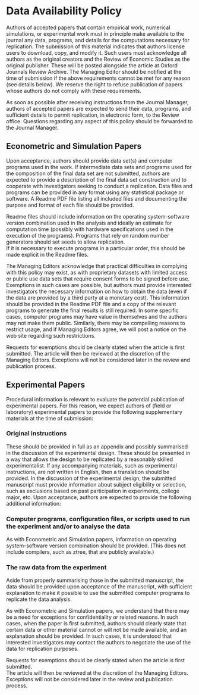 # Data Availability Policy

Authors of accepted papers that contain empirical work, numerical simulations, or experimental work must in principle make available to the journal any data, programs, and details for the computations necessary for replication.
The submission of this material indicates that authors license users to download, copy, and modify it.
Such users must acknowledge all authors as the original creators and the Review of Economic Studies as the original publisher.
These will be posted alongside the article at Oxford Journals Review Archive.
The Managing Editor should be notified at the time of submission if the above requirements cannot be met for any reason (see details below).
We reserve the right to refuse publication of papers whose authors do not comply with these requirements.

As soon as possible after receiving instructions from the Journal Manager, authors of accepted papers are expected to send their data, programs, and sufficient details to permit replication, in electronic form, to the Review office.
Questions regarding any aspect of this policy should be forwarded to the Journal Manager.

## Econometric and Simulation Papers

Upon acceptance, authors should provide data set(s) and computer programs used in the work.
If intermediate data sets and programs used for the composition of the final data set are not submitted, authors are expected to provide a description of the final data set construction and to cooperate with investigators seeking to conduct a replication.
Data files and programs can be provided in any format using any statistical package or software.
A Readme PDF file listing all included files and documenting the purpose and format of each file should be provided.

Readme files should include information on the operating system-software version combination used in the analysis and ideally an estimate for computation time (possibly with hardware specifications used in the execution of the programs).
Programs that rely on random number generators should set seeds to allow replication.  
If it is necessary to execute programs in a particular order, this should be made explicit in the Readme files.

The Managing Editors acknowledge that practical difficulties in complying with this policy may exist, as with proprietary datasets with limited access or public use data sets that require consent forms to be signed before use.
Exemptions in such cases are possible, but authors must provide interested investigators the necessary information on how to obtain the data (even if the data are provided by a third party at a monetary cost).
This information should be provided in the Readme PDF file and a copy of the relevant programs to generate the final results is still required.
In some specific cases, computer programs may have value in themselves and the authors may not make them public.
Similarly, there may be compelling reasons to restrict usage, and if Managing Editors agree, we will post a notice on the web site regarding such restrictions.

Requests for exemptions should be clearly stated when the article is first submitted.  The article will then be reviewed at the discretion of the Managing Editors. Exceptions will not be considered later in the review and publication process.

## Experimental Papers

Procedural information is relevant to evaluate the potential publication of experimental papers.
For this reason, we expect authors of (field or laboratory) experimental papers to provide the following supplementary materials at the time of submission:

### Original instructions
These should be provided in full as an appendix and possibly summarised in the discussion of the experimental design.
These should be presented in a way that allows the design to be replicated by a reasonably skilled experimentalist.
If any accompanying materials, such as experimental instructions, are not written in English, then a translation should be provided.
In the discussion of the experimental design, the submitted manuscript must provide information about subject eligibility or selection, such as exclusions based on past participation in experiments, college major, etc.
Upon acceptance, authors are expected to provide the following additional information:

### Computer programs, configuration files, or scripts used to run the experiment and/or to analyse the data
As with Econometric and Simulation papers, information on operating system-software version combination should be provided.
(This does not include compilers, such as ztree, that are publicly available.)
### The raw data from the experiment
Aside from properly summarising those in the submitted manuscript, the data should be provided upon acceptance of the manuscript, with sufficient explanation to make it possible to use the submitted computer programs to replicate the data analysis.

As with Econometric and Simulation papers, we understand that there may be a need for exceptions for confidentiality or related reasons.
In such cases, when the paper is first submitted, authors should clearly state that certain data or other material cannot or will not be made available, and an explanation should be provided.
In such cases, it is understood that interested investigators may contact the authors to negotiate the use of the data for replication purposes.

Requests for exemptions should be clearly stated when the article is first submitted.  
The article will then be reviewed at the discretion of the Managing Editors.
Exceptions will not be considered later in the review and publication process.
